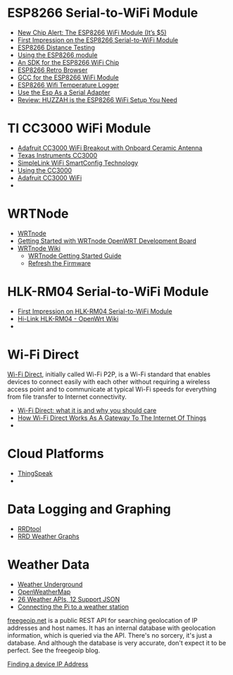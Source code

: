 
# ESP8266 Serial-to-WiFi Module
* [New Chip Alert: The ESP8266 WiFi Module (It’s $5)](http://hackaday.com/2014/08/26/new-chip-alert-the-esp8266-wifi-module-its-5/)
* [First Impression on the ESP8266 Serial-to-WiFi Module](http://rayshobby.net/?p=9734)
* [ESP8266 Distance Testing](http://openlab.com.au/esp8266-distance-testing/)
* [Using the ESP8266 module](http://www.instructables.com/id/Using-the-ESP8266-module/?ALLSTEPS)
* [An SDK for the ESP8266 WiFi Chip](http://hackaday.com/2014/10/25/an-sdk-for-the-esp8266-wifi-chip/)
* [ESP8266 Retro Browser](http://hackaday.io/project/3072/instructions)
* [GCC for the ESP8266 WiFi Module](http://hackaday.com/2014/10/02/gcc-for-the-esp8266-wifi-module/)
* [ESP8266 Wifi Temperature Logger](http://www.instructables.com/id/ESP8266-Wifi-Temperature-Logger/?ALLSTEPS)
* [Use the Esp As a Serial Adapter](http://hackaday.com/2015/10/23/use-the-esp-as-a-serial-adapter/)
* [Review: HUZZAH is the ESP8266 WiFi Setup You Need](http://hackaday.com/2015/05/01/review-huzzah-is-the-esp8266-wifi-setup-you-need/)

#  TI CC3000 WiFi Module
* [Adafruit CC3000 WiFi Breakout with Onboard Ceramic Antenna](http://www.adafruit.com/products/1469)
* [Texas Instruments CC3000](http://www.thingamafob.com/texas-instruments-cc3000/)
* [SimpleLink WiFi SmartConfig Technology](http://www.ti.com/tool/smartconfig)
* [Using the CC3000](https://learn.adafruit.com/adafruit-cc3000-wifi/cc3000-library-software)
* [Adafruit CC3000 WiFi](https://learn.adafruit.com/downloads/pdf/adafruit-cc3000-wifi.pdf)
* []()

# WRTNode
* [WRTnode](http://wrtnode.com/w/)
* [Getting Started with WRTnode OpenWRT Development Board](http://www.cnx-software.com/2014/09/18/wrtnode-quick-start-guide/)
* [WRTnode Wiki](http://wiki.wrtnode.com/index.php?title=Main_Page)
    * [WRTnode Getting Started Guide](http://wiki.wrtnode.com/index.php?title=Starting)
    * [Refresh the Firmware](http://wiki.wrtnode.com/index.php?title=Refresh_the_firmware)

# HLK-RM04 Serial-to-WiFi Module
* [First Impression on HLK-RM04 Serial-to-WiFi Module](http://rayshobby.net/?p=9592)
* [Hi-Link HLK-RM04 - OpenWrt Wiki](http://wiki.openwrt.org/toh/hilink/hlk-rm04)
* []()

# Wi-Fi Direct
[Wi-Fi Direct](http://en.wikipedia.org/wiki/Wi-Fi_Direct),
initially called Wi-Fi P2P,
is a Wi-Fi standard that enables devices to connect easily with each other
without requiring a wireless access point and to communicate at
typical Wi-Fi speeds for everything from file transfer to Internet connectivity.

* [Wi-Fi Direct: what it is and why you should care](http://www.techradar.com/us/news/phone-and-communications/mobile-phones/wi-fi-direct-what-it-is-and-why-you-should-care-1065449)
* [How Wi-Fi Direct Works As A Gateway To The Internet Of Things](http://readwrite.com/2013/09/10/what-is-wi-fi-direct)
* []()

# Cloud Platforms
* [ThingSpeak](https://thingspeak.com/)
* []()

# Data Logging and Graphing
* [RRDtool](http://www.mrtg.org/rrdtool/)
* [RRD Weather Graphs](http://rrd-weather-graphs.wikispaces.com/)

# Weather Data
* [Weather Underground](http://www.wunderground.com/weather/api/)
* [OpenWeatherMap](http://openweathermap.org/api)
* [26 Weather APIs, 12 Support JSON](http://www.programmableweb.com/news/26-weather-apis-12-support-json/2012/01/11)
* [Connecting the Pi to a weather station](http://www.weather.dragontail.co.uk/index.php?page=station_setup)

[freegeoip.net](http://freegeoip.net/)
is a public REST API for searching geolocation of IP addresses and host names.
It has an internal database with geolocation information, which is queried via the API. There's no sorcery, it's just a database. And although the database is very accurate, don't expect it to be perfect.
See the freegeoip blog.

[Finding a device IP Address](http://www.cnx-software.com/2010/10/25/finding-a-device-ip-address/)
